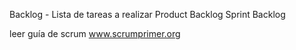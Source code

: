 Backlog - Lista de tareas a realizar
Product Backlog
Sprint Backlog


leer guía de scrum
www.scrumprimer.org
